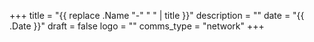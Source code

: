 +++
title = "{{ replace .Name "-" " " | title }}"
description = ""
date = "{{ .Date }}"
draft = false
logo = ""
comms_type = "network"
+++
